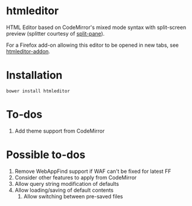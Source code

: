 # htmleditor

HTML Editor based on CodeMirror's mixed mode syntax with
split-screen preview (splitter courtesy of
[split-pane](https://github.com/shagstrom/split-pane)).

For a Firefox add-on allowing this editor to be opened
in new tabs, see
[htmleditor-addon](https://github.com/brettz9/htmleditor-addon).

# Installation

`bower install htmleditor`

# To-dos
1. Add theme support from CodeMirror

# Possible to-dos
1. Remove WebAppFind support if WAF can't be fixed for latest FF
1. Consider other features to apply from CodeMirror
1. Allow query string modification of defaults
1. Allow loading/saving of default contents
    1. Allow switching between pre-saved files
